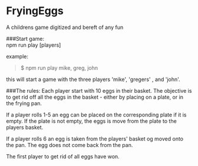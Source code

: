 # FryingEggs
A childrens game digitized and bereft of any fun

###Start game:  
npm run play [players]

example:  
   >$ npm run play mike, greg, john

this will start a game with the three players 'mike', 'gregers' , and 'john'.

###The rules:
Each player start with 10 eggs in their basket. The objective is to get rid off all the eggs in the basket - 
either by placing on a plate, or in the frying pan.

If a player rolls 1-5 an egg can be placed on the corresponding plate if it is empty. If the plate is not empty, the eggs is move from the plate to the players basket.

If a player rolls 6 an egg is taken from the players' basket og moved onto the pan. The egg does not come back from the pan.

The first player to get rid of all eggs have won.
